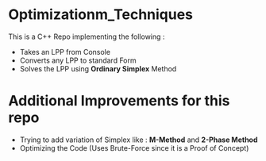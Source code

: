 # Optimizationm_Techniques

This is a C++ Repo implementing the following : 
<ul>
  <li>Takes an LPP from Console </li>
  <li>Converts any LPP to standard Form </li>
  <li> Solves the LPP using <strong>Ordinary Simplex</strong> Method </li>
</ul>

# Additional Improvements for this repo
<ul>
  <li> Trying to add variation of Simplex like : <strong>M-Method</strong> and <strong>2-Phase Method</strong> </li>
  <li> Optimizing the Code (Uses Brute-Force since it is a Proof of Concept) </li>
</ul>
